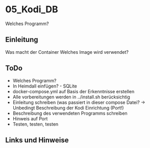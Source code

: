 
# 05_Kodi_DB

Welches Programm?


## Einleitung

Was macht der Container
Welches Image wird verwendet?


## ToDo

* Welches Programm?
* In Heimdall einfügen? - SQLite
* docker-compose.yml auf Basis der Erkenntnisse erstellen
* Alle vorbereitungen werden in ../install.sh berücksichtig
* Einleitung schreiben (was passiert in dieser compose Datei? -> Unbedingt Beschreibung der Kodi Einrichtung (Port!)
* Beschreibung des verwendeten Programms schreiben
* Hinweis auf Port
* Testen, testen, testen


## Links und Hinweise

